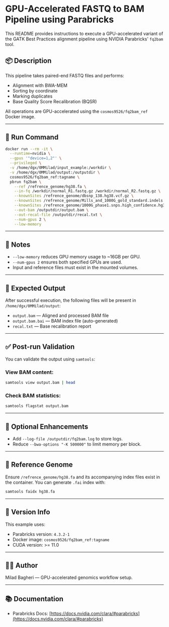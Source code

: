 # GPU-Accelerated FASTQ to BAM Pipeline using Parabricks

This README provides instructions to execute a GPU-accelerated variant of the GATK Best Practices alignment pipeline using NVIDIA Parabricks' `fq2bam` tool.

## 📦 Description

This pipeline takes paired-end FASTQ files and performs:

* Alignment with BWA-MEM
* Sorting by coordinate
* Marking duplicates
* Base Quality Score Recalibration (BQSR)

All operations are GPU-accelerated using the `cosmos9526/fq2bam_ref` Docker image.

---

## 🚀 Run Command

```bash
docker run --rm -it \
  --runtime=nvidia \
  --gpus '"device=1,2"' \
  --privileged \
  -v /home/dgx/0MMilad/input_example:/workdir \
  -v /home/dgx/0MMilad/output:/outputdir \
  cosmos9526/fq2bam_ref:tagname \
  pbrun fq2bam \
    --ref /refrence_genome/hg38.fa \
    --in-fq /workdir/normal_R1.fastq.gz /workdir/normal_R2.fastq.gz \
    --knownSites /refrence_genome/dbsnp_138.hg38.vcf.gz \
    --knownSites /refrence_genome/Mills_and_1000G_gold_standard.indels.hg38.vcf.gz \
    --knownSites /refrence_genome/1000G_phase1.snps.high_confidence.hg38.vcf.gz \
    --out-bam /outputdir/output.bam \
    --out-recal-file /outputdir/recal.txt \
    --num-gpus 2 \
    --low-memory
```

---

## 🧠 Notes

* `--low-memory` reduces GPU memory usage to \~16GB per GPU.
* `--num-gpus 2` ensures both specified GPUs are used.
* Input and reference files must exist in the mounted volumes.

---

## 📁 Expected Output

After successful execution, the following files will be present in `/home/dgx/0MMilad/output`:

* `output.bam` — Aligned and processed BAM file
* `output.bam.bai` — BAM index file (auto-generated)
* `recal.txt` — Base recalibration report

---

## ✅ Post-run Validation

You can validate the output using `samtools`:

### View BAM content:

```bash
samtools view output.bam | head
```

### Check BAM statistics:

```bash
samtools flagstat output.bam
```

---

## 🧪 Optional Enhancements

* Add `--log-file /outputdir/fq2bam.log` to store logs.
* Reduce `--bwa-options "-K 500000"` to limit memory per block.

---

## 🧬 Reference Genome

Ensure `/refrence_genome/hg38.fa` and its accompanying index files exist in the container.
You can generate `.fai` index with:

```bash
samtools faidx hg38.fa
```

---

## 🧩 Version Info

This example uses:

* Parabricks version: `4.3.2-1`
* Docker image: `cosmos9526/fq2bam_ref:tagname`
* CUDA version: >= 11.0

---

## 👨‍🔬 Author

Milad Bagheri — GPU-accelerated genomics workflow setup.

---

## 📚 Documentation

* Parabricks Docs: [https://docs.nvidia.com/clara/#parabricks](https://docs.nvidia.com/clara/#parabricks)
